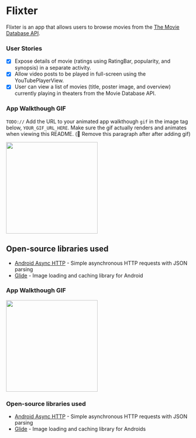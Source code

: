 # Flixter
Flixter is an app that allows users to browse movies from the [The Movie Database API](http://docs.themoviedb.apiary.io/#).


### User Stories
- [x]  Expose details of movie (ratings using RatingBar, popularity, and synopsis) in a separate activity.
- [x]  Allow video posts to be played in full-screen using the YouTubePlayerView.
- [x]  User can view a list of movies (title, poster image, and overview) currently playing in theaters from the Movie Database API.

### App Walkthough GIF

`TODO://` Add the URL to your animated app walkthough `gif` in the image tag below, `YOUR_GIF_URL_HERE`. Make sure the gif actually renders and animates when viewing this README. (🚫 Remove this paragraph after after adding gif)

<img src="https://github.com/Beatriz-S/Flixter/blob/main/Flixter2.gif" width=250><br>


## Open-source libraries used
- [Android Async HTTP](https://github.com/codepath/CPAsyncHttpClient) - Simple asynchronous HTTP requests with JSON parsing
- [Glide](https://github.com/bumptech/glide) - Image loading and caching library for Android




### App Walkthough GIF
<img src="https://github.com/Beatriz-S/Flixter/blob/main/Flixter.gif" width=250><br>


### Open-source libraries used

- [Android Async HTTP](https://github.com/codepath/CPAsyncHttpClient) - Simple asynchronous HTTP requests with JSON parsing
- [Glide](https://github.com/bumptech/glide) - Image loading and caching library for Androids

